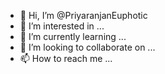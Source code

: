 - 👋 Hi, I’m @PriyaranjanEuphotic
- 👀 I’m interested in ...
- 🌱 I’m currently learning ...
- 💞️ I’m looking to collaborate on ...
- 📫 How to reach me ...

<!---
PriyaranjanEuphotic/PriyaranjanEuphotic is a ✨ special ✨ repository because its `README.md` (this file) appears on your GitHub profile.
You can click the Preview link to take a look at your changes.
--->
